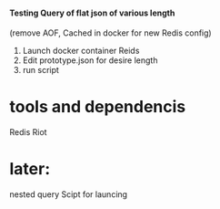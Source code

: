 #### Testing Query of flat json of various length 

(remove AOF, Cached in docker for new Redis config)
1. Launch docker container Reids
2. Edit prototype.json for desire length
3. run script 


# tools and dependencis
Redis
Riot


# later:
nested query 
Scipt for launcing 